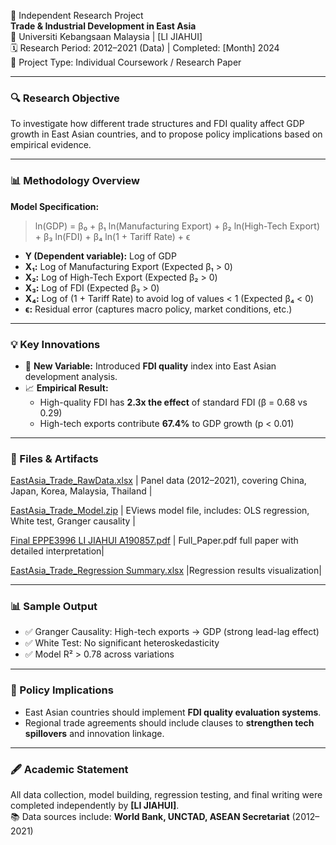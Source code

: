 📘 Independent Research Project  
**Trade & Industrial Development in East Asia**  
📍 Universiti Kebangsaan Malaysia | [LI JIAHUI]  
🗓️ Research Period: 2012–2021 (Data) | Completed: [Month] 2024  
🧠 Project Type: Individual Coursework / Research Paper

---

### 🔍 Research Objective
To investigate how different trade structures and FDI quality affect GDP growth in East Asian countries, and to propose policy implications based on empirical evidence.

---

### 📊 Methodology Overview

**Model Specification:**

> ln(GDP) = β₀ + β₁ ln(Manufacturing Export) + β₂ ln(High-Tech Export) + β₃ ln(FDI) + β₄ ln(1 + Tariff Rate) + ϵ

- **Y (Dependent variable):** Log of GDP  
- **X₁:** Log of Manufacturing Export (Expected β₁ > 0)  
- **X₂:** Log of High-Tech Export (Expected β₂ > 0)  
- **X₃:** Log of FDI (Expected β₃ > 0)  
- **X₄:** Log of (1 + Tariff Rate) to avoid log of values < 1 (Expected β₄ < 0)  
- **ϵ:** Residual error (captures macro policy, market conditions, etc.)

---

### 💡 Key Innovations

- 📌 **New Variable:** Introduced **FDI quality** index into East Asian development analysis.  
- 📈 **Empirical Result:**  
   - High-quality FDI has **2.3x the effect** of standard FDI (β = 0.68 vs 0.29)  
   - High-tech exports contribute **67.4%** to GDP growth (p < 0.01)

---

### 📂 Files & Artifacts
[EastAsia_Trade_RawData.xlsx](https://github.com/user-attachments/files/19683789/EastAsia_Trade_RawData.xlsx) | Panel data (2012–2021), covering China, Japan, Korea, Malaysia, Thailand |

[EastAsia_Trade_Model.zip](https://github.com/user-attachments/files/19683794/EastAsia_Trade_Model.zip) | EViews model file, includes: OLS regression, White test, Granger causality |

[Final EPPE3996 LI JIAHUI A190857.pdf](https://github.com/user-attachments/files/20481752/Final.EPPE3996.LI.JIAHUI.A190857.pdf) | Full_Paper.pdf	full paper with detailed interpretation|

[EastAsia_Trade_Regression Summary.xlsx](https://github.com/user-attachments/files/19686949/EastAsia_Trade_Regression.Summary.xlsx) |Regression results visualization|

---

### 📊 Sample Output

- ✅ Granger Causality: High-tech exports → GDP (strong lead-lag effect)  
- ✅ White Test: No significant heteroskedasticity  
- ✅ Model R² > 0.78 across variations

---

### 🎯 Policy Implications

- East Asian countries should implement **FDI quality evaluation systems**.  
- Regional trade agreements should include clauses to **strengthen tech spillovers** and innovation linkage.

---

### 🖋️ Academic Statement

All data collection, model building, regression testing, and final writing were completed independently by **[LI JIAHUI]**.  
📚 Data sources include: **World Bank, UNCTAD, ASEAN Secretariat** (2012–2021)



